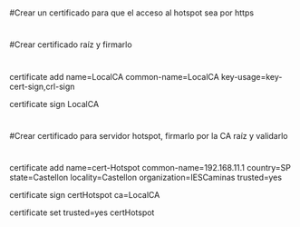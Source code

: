 #
#Crear un certificado para que el acceso al hotspot sea por https
#
#
#Crear certificado raíz y firmarlo
#
certificate add name=LocalCA common-name=LocalCA key-usage=key-cert-sign,crl-sign

certificate sign LocalCA

#
#Crear certificado para servidor hotspot, firmarlo por la CA raíz y validarlo
#
certificate add name=cert-Hotspot common-name=192.168.11.1 country=SP state=Castellon locality=Castellon organization=IESCaminas trusted=yes

certificate sign certHotspot ca=LocalCA 

certificate set trusted=yes certHotspot
